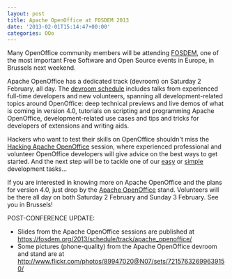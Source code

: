 ```yaml
---
layout: post
title: Apache OpenOffice at FOSDEM 2013
date: '2013-02-01T15:14:47+00:00'
categories: OOo
---
```

<p>Many OpenOffice community members will be attending <a href="https://fosdem.org/2013/">FOSDEM</a>, one of the most important Free Software and Open Source events in Europe, in Brussels next weekend.</p> 
  <p>Apache OpenOffice has a dedicated track (devroom) on Saturday 2 February, all day. The <a href="https://fosdem.org/2013/schedule/track/apache_openoffice/">devroom schedule</a> includes talks from experienced full-time developers and new volunteers, spanning all development-related topics around OpenOffice: deep technical previews and live demos of what is coming in version 4.0, tutorials on scripting and programming Apache OpenOffice, development-related use cases and tips and tricks for developers of extensions and writing aids.</p> 
  <p>Hackers who want to test their skills on OpenOffice shouldn't miss the <a href="https://fosdem.org/2013/schedule/event/apache_openoffice_hacking/">Hacking Apache OpenOffice</a> session, where experienced professional and volunteer OpenOffice developers will give advice on the best ways to get started. And the next step will be to tackle one of our <a href="https://issues.apache.org/ooo/buglist.cgi?f1=cf_fix_difficulty&amp;o1=equals&amp;resolution=---&amp;query_format=advanced&amp;v1=easy&amp;list_id=42478">easy</a> or <a href="https://issues.apache.org/ooo/buglist.cgi?f1=cf_fix_difficulty&amp;o1=equals&amp;resolution=---&amp;query_format=advanced&amp;v1=simple&amp;list_id=42478">simple</a> development tasks...</p> 
  <p>If you are interested in knowing more on Apache OpenOffice and the plans for version 4.0, just drop by the <a href="https://fosdem.org/2013/stands/">Apache OpenOffice</a> stand. Volunteers will be there all day on both Saturday 2 February and Sunday 3 February. See you in Brussels!</p> 
  <p>POST-CONFERENCE UPDATE:</p> 
  <ul> 
    <li> Slides from the Apache OpenOffice sessions are published at
<a href="https://fosdem.org/2013/schedule/track/apache_openoffice/">https://fosdem.org/2013/schedule/track/apache_openoffice/</a> </li> 
    <li> Some pictures (phone-quality) from the Apache OpenOffice devroom and stand are at
<a href="http://www.flickr.com/photos/89947020@N07/sets/72157632699639150/">http://www.flickr.com/photos/89947020@N07/sets/72157632699639150/</a></li> 
    <p> </p> 
  </ul>
